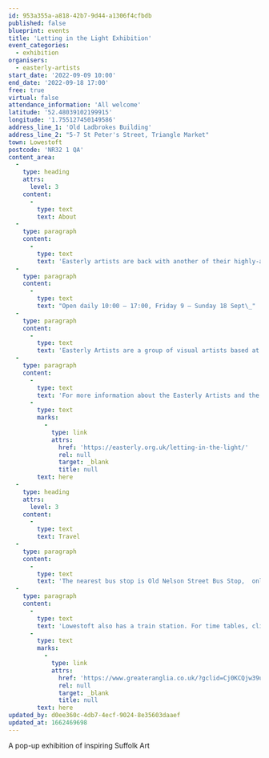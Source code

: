 ```yaml
---
id: 953a355a-a818-42b7-9d44-a1306f4cfbdb
published: false
blueprint: events
title: 'Letting in the Light Exhibition'
event_categories:
  - exhibition
organisers:
  - easterly-artists
start_date: '2022-09-09 10:00'
end_date: '2022-09-18 17:00'
free: true
virtual: false
attendance_information: 'All welcome'
latitude: '52.48039102199915'
longitude: '1.755127450149586'
address_line_1: 'Old Ladbrokes Building'
address_line_2: "5-7 St Peter's Street, Triangle Market"
town: Lowestoft
postcode: 'NR32 1 QA'
content_area:
  -
    type: heading
    attrs:
      level: 3
    content:
      -
        type: text
        text: About
  -
    type: paragraph
    content:
      -
        type: text
        text: 'Easterly artists are back with another of their highly-acclaimed pop-up galleries and exhibitions, taking over the disused Ladbrokes building in the Triangle Market on historic Lowestoft High Street and transforming it into a focal point for some of the most creative and inspiring art in East Suffolk today.'
  -
    type: paragraph
    content:
      -
        type: text
        text: "Open daily 10:00 – 17:00, Friday 9 – Sunday 18 Sept\_"
  -
    type: paragraph
    content:
      -
        type: text
        text: 'Easterly Artists are a group of visual artists based at the eastern-most edge of the UK mainland.'
  -
    type: paragraph
    content:
      -
        type: text
        text: 'For more information about the Easterly Artists and the exhibition, click '
      -
        type: text
        marks:
          -
            type: link
            attrs:
              href: 'https://easterly.org.uk/letting-in-the-light/'
              rel: null
              target: _blank
              title: null
        text: here
  -
    type: heading
    attrs:
      level: 3
    content:
      -
        type: text
        text: Travel
  -
    type: paragraph
    content:
      -
        type: text
        text: 'The nearest bus stop is Old Nelson Street Bus Stop,  only a few minutes-walk from the venue and is serviced by the Coastal Clipper, Coastal Reds and Coastlink buses.'
  -
    type: paragraph
    content:
      -
        type: text
        text: 'Lowestoft also has a train station. For time tables, click '
      -
        type: text
        marks:
          -
            type: link
            attrs:
              href: 'https://www.greateranglia.co.uk/?gclid=Cj0KCQjw39uYBhCLARIsAD_SzMRddFYTBH6Ypw-P61WgRFCfmnp4Tb6ip3g6ecZVSz4V4QzaqdTWxUAaAuBBEALw_wcB'
              rel: null
              target: _blank
              title: null
        text: here
updated_by: d0ee360c-4db7-4ecf-9024-8e35603daaef
updated_at: 1662469698
---
```

A pop-up exhibition of inspiring Suffolk Art
